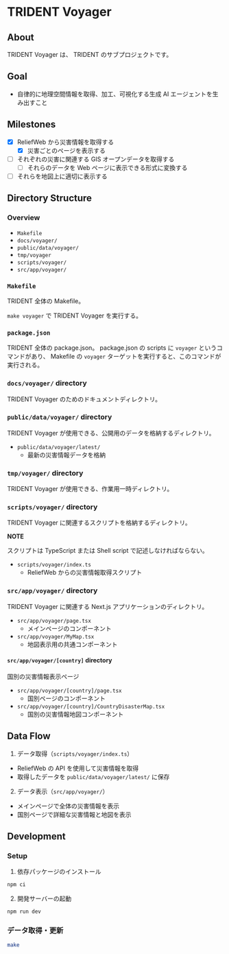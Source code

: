 # TRIDENT Voyager

## About

TRIDENT Voyager は、 TRIDENT のサブプロジェクトです。

## Goal

- 自律的に地理空間情報を取得、加工、可視化する生成 AI エージェントを生み出すこと

## Milestones

- [x] ReliefWeb から災害情報を取得する
  - [x] 災害ごとのページを表示する
- [ ] それぞれの災害に関連する GIS オープンデータを取得する
  - [ ] それらのデータを Web ページに表示できる形式に変換する
- [ ] それらを地図上に適切に表示する

## Directory Structure

### Overview

- `Makefile`
- `docs/voyager/`
- `public/data/voyager/`
- `tmp/voyager`
- `scripts/voyager/`
- `src/app/voyager/`

### `Makefile`

TRIDENT 全体の Makefile。

`make voyager` で TRIDENT Voyager を実行する。

### `package.json`

TRIDENT 全体の package.json。
package.json の scripts に `voyager` というコマンドがあり、
Makefile の `voyager` ターゲットを実行すると、このコマンドが実行される。

### `docs/voyager/` directory

TRIDENT Voyager のためのドキュメントディレクトリ。

### `public/data/voyager/` directory

TRIDENT Voyager が使用できる、公開用のデータを格納するディレクトリ。

- `public/data/voyager/latest/`
  - 最新の災害情報データを格納

### `tmp/voyager/` directory

TRIDENT Voyager が使用できる、作業用一時ディレクトリ。

### `scripts/voyager/` directory

TRIDENT Voyager に関連するスクリプトを格納するディレクトリ。

**NOTE**

スクリプトは TypeScript または Shell script で記述しなければならない。

- `scripts/voyager/index.ts`
  - ReliefWeb からの災害情報取得スクリプト

### `src/app/voyager/` directory

TRIDENT Voyager に関連する Next.js アプリケーションのディレクトリ。

- `src/app/voyager/page.tsx`
  - メインページのコンポーネント
- `src/app/voyager/MyMap.tsx`
  - 地図表示用の共通コンポーネント

#### `src/app/voyager/[country]` directory

国別の災害情報表示ページ

- `src/app/voyager/[country]/page.tsx`
  - 国別ページのコンポーネント
- `src/app/voyager/[country]/CountryDisasterMap.tsx`
  - 国別の災害情報地図コンポーネント

## Data Flow

1. データ取得（`scripts/voyager/index.ts`）

- ReliefWeb の API を使用して災害情報を取得
- 取得したデータを `public/data/voyager/latest/` に保存

2. データ表示（`src/app/voyager/`）

- メインページで全体の災害情報を表示
- 国別ページで詳細な災害情報と地図を表示

## Development

### Setup

1. 依存パッケージのインストール

```bash
npm ci
```

2. 開発サーバーの起動

```bash
npm run dev
```

### データ取得・更新

```bash
make
```
